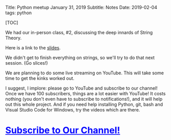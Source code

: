 Title: Python meetup January 31, 2019
Subtitle: Notes
Date: 2019-02-04
tags: python

[TOC]

We had our in-person class, #2, discussing the deep innards of String Theory. 

Here is a link to the <a href="../pdfs/python2_slides.pdf">slides</a>.

We didn't get to finish everything on strings, so we'll try to do that next session. (Go slices!)

We are planning to do some live streaming on YouTube. This will take some time to get the kinks worked out. 

I suggest, I implore: please go to YouTube and subscribe to our channel! Once we have 100 subscribers, things are a lot easier with YouTube! It costs nothing (you don't even have to subscribe to notifications!), and it will help out this whole project. And if you need help installing Python, git, bash and Visual Studio Code for Windows, try the videos which are there.

 <h1><a style="color: blue;text-decoration: underline;" href="https://www.youtube.com/channel/UC0kQpRMjLdxE5IMrrHL37nA">Subscribe to Our Channel! </h1>

